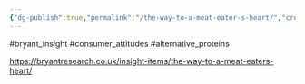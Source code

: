 ```yaml
---
{"dg-publish":true,"permalink":"/the-way-to-a-meat-eater-s-heart/","created":"2024-03-10T17:07:32.000+00:00","updated":"2025-09-29T00:30:58.447+01:00"}
---
```


#bryant_insight #consumer_attitudes #alternative_proteins 

https://bryantresearch.co.uk/insight-items/the-way-to-a-meat-eaters-heart/